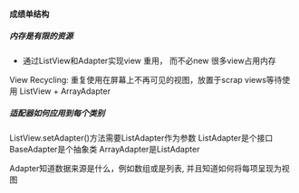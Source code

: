#### 成绩单结构


##### 内存是有限的资源

+ 通过ListView和Adapter实现view 重用， 而不必new 很多view占用内存

View Recycling: 重复使用在屏幕上不再可见的视图，放置于scrap views等待使用
ListView + ArrayAdapter


##### 适配器如何应用到每个类别

ListView.setAdapter()方法需要ListAdapter作为参数 ListAdapter是个接口
BaseAdapter是个抽象类
ArrayAdapter是ListAdapter

Adapter知道数据来源是什么，例如数组或是列表, 并且知道如何将每项呈现为视图
